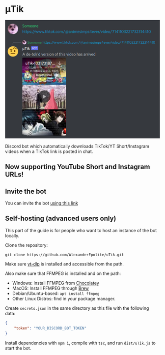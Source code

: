 # μTik

![eyebrow](https://raw.githubusercontent.com/alexanderepolite/uTik/master/demo.png)

Discord bot which automatically downloads TikTok/YT Short/Instagram videos when a TikTok link is posted in chat.

## Now supporting YouTube Short and Instagram URLs!

## Invite the bot

You can invite the bot [using this link](https://discord.com/api/oauth2/authorize?client_id=1031412241083416576&permissions=274878007296&scope=bot)

## Self-hosting (advanced users only)

This part of the guide is for people who want to host an instance of the bot locally.

Clone the repository:
```shell
git clone https://github.com/AlexanderEpolite/uTik.git
```

Make sure [yt-dlp](https://github.com/yt-dlp/yt-dlp) is installed and accessible from the path.

Also make sure that FFMPEG is installed and on the path:
- Windows: Install FFMPEG from [Chocolatey](https://chocolatey.org/packages/ffmpeg)
- MacOS: Install FFMPEG through [Brew](https://formulae.brew.sh/formula/ffmpeg)
- Debian/Ubuntu-based: `apt install ffmpeg`
- Other Linux Distros: find in your package manager.

Create `secrets.json` in the same directory as this file with the following data:
```json
{
    "token": "YOUR_DISCORD_BOT_TOKEN"
}
```

Install dependencies with `npm i`, compile with `tsc`, and run `dist/uTik.js` to start the bot.
